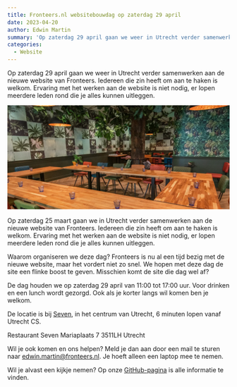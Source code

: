 ```yaml
---
title: Fronteers.nl websitebouwdag op zaterdag 29 april
date: 2023-04-20
author: Edwin Martin
summary: 'Op zaterdag 29 april gaan we weer in Utrecht verder samenwerken aan de nieuwe website van Fronteers. Iedereen die zin heeft om aan te haken is welkom. Ervaring met het werken aan de website is niet nodig, er lopen meerdere leden rond die je alles kunnen uitleggen.'
categories: 
  - Website
---
```

Op zaterdag 29 april gaan we weer in Utrecht verder samenwerken aan de nieuwe website van Fronteers. Iedereen die zin heeft om aan te haken is welkom. Ervaring met het werken aan de website is niet nodig, er lopen meerdere leden rond die je alles kunnen uitleggen.

![](/_img/bijeenkomsten/2023/seven-zaal.webp)

Op zaterdag 25 maart gaan we in Utrecht verder samenwerken aan de nieuwe website van Fronteers. Iedereen die zin heeft om aan te haken is welkom. Ervaring met het werken aan de website is niet nodig, er lopen meerdere leden rond die je alles kunnen uitleggen.

Waarom organiseren we deze dag? Fronteers is nu al een tijd bezig met de nieuwe website, maar het vordert niet zo snel. We hopen met deze dag de site een flinke boost te geven. Misschien komt de site die dag wel af?

De dag houden we op zaterdag 29 april van 11:00 tot 17:00 uur. Voor drinken en een lunch wordt gezorgd. Ook als je korter langs wil komen ben je welkom.

De locatie is bij [Seven](https://www.google.com/maps/place/Restaurant+Seven/@52.0899045,5.115603,17z/data=!3m1!4b1!4m6!3m5!1s0x47c66f5b40a6e57d:0xae00eeee5182a113!8m2!3d52.0899045!4d5.1177917!16s%2Fg%2F11b7gxzjzx), in het centrum van Utrecht, 6 minuten lopen vanaf Utrecht CS.

Restaurant Seven
Mariaplaats 7
3511LH Utrecht

Wil je ook komen en ons helpen? Meld je dan aan door een mail te sturen naar [edwin.martin@fronteers.nl](mailto:edwin.martin@fronteers.nl). Je hoeft alleen een laptop mee te nemen.

Wil je alvast een kijkje nemen? Op onze [GitHub-pagina](https://github.com/fronteers/website) is alle informatie te vinden.
